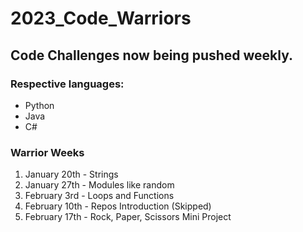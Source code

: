 # 2023_Code_Warriors

## Code Challenges now being pushed weekly.

### Respective languages: 
  - Python
  - Java
  - C#

### Warrior Weeks
  1. January 20th - Strings
  2. January 27th - Modules like random
  3. February 3rd - Loops and Functions
  4. February 10th - Repos Introduction (Skipped)
  5. February 17th - Rock, Paper, Scissors Mini Project